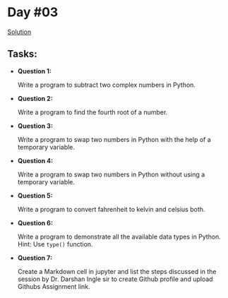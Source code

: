 # Day #03

[Solution](;)


## Tasks:
 - **Question 1:**
    
    Write a program to subtract two complex numbers in Python.

- **Question 2:**

    Write a program to find the fourth root of a number.

- **Question 3:**
    
    Write a program to swap two numbers in Python with the help of a temporary variable.

- **Question 4:**
    
    Write a program to swap two numbers in Python without using a temporary variable.

- **Question 5:**
    
    Write a program to convert fahrenheit to kelvin and celsius both.
- **Question 6:**

    Write a program to demonstrate all the available data types in Python. 
    Hint: Use ```type()``` function.

- **Question 7:**
    
    Create a Markdown cell in jupyter and list the steps discussed in the session by Dr. Darshan
Ingle sir to create Github profile and upload Githubs Assignment link.